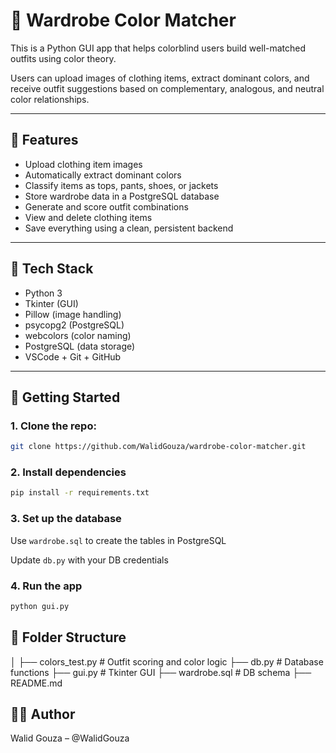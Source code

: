 # 👕 Wardrobe Color Matcher

This is a Python GUI app that helps colorblind users build well-matched outfits using color theory.

Users can upload images of clothing items, extract dominant colors, and receive outfit suggestions based on complementary, analogous, and neutral color relationships.

---

## 🎯 Features

- Upload clothing item images
- Automatically extract dominant colors
- Classify items as tops, pants, shoes, or jackets
- Store wardrobe data in a PostgreSQL database
- Generate and score outfit combinations
- View and delete clothing items
- Save everything using a clean, persistent backend

---

## 🧱 Tech Stack

- Python 3
- Tkinter (GUI)
- Pillow (image handling)
- psycopg2 (PostgreSQL)
- webcolors (color naming)
- PostgreSQL (data storage)
- VSCode + Git + GitHub

---

## 🚀 Getting Started

### 1. Clone the repo:

```bash
git clone https://github.com/WalidGouza/wardrobe-color-matcher.git 
```

### 2. Install dependencies
```bash
pip install -r requirements.txt
```

### 3. Set up the database
Use `wardrobe.sql` to create the tables in PostgreSQL

Update `db.py` with your DB credentials

### 4. Run the app
```bash
python gui.py
```

## 📂 Folder Structure
│
├── colors_test.py     # Outfit scoring and color logic
├── db.py              # Database functions
├── gui.py             # Tkinter GUI
├── wardrobe.sql       # DB schema
├── README.md

## 🙋‍♂️ Author
Walid Gouza – @WalidGouza